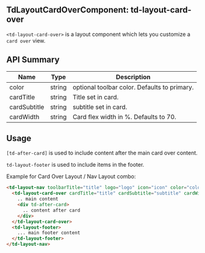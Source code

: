 ## TdLayoutCardOverComponent: td-layout-card-over

`<td-layout-card-over>` is a layout component which lets you customize a `card over` view.


## API Summary

| Name | Type | Description |
| --- | --- | --- |
| color | string | optional toolbar color. Defaults to primary.
| cardTitle | string | Title set in card.
| cardSubtitle | string | subtitle set in card.
| cardWidth | string | Card flex width in %. Defaults to 70.


## Usage

`[td-after-card]` is used to include content after the main card over content.

`td-layout-footer` is used to include items in the footer.

Example for Card Over Layout / Nav Layout combo:

```html
<td-layout-nav toolbarTitle="title" logo="logo" icon="icon" color="color">
  <td-layout-card-over cardTitle="title" cardSubtitle="subtitle" cardWidth="widthIn%" color="color">
    .. main content
    <div td-after-card>
      .. content after card
    </div>
  </td-layout-card-over>
  <td-layout-footer>
    ... main footer content
  </td-layout-footer>
</td-layout-nav>
```
